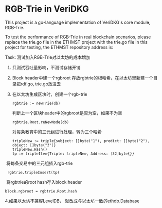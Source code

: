 # RGB-Trie in VeriDKG

This project is a go-language implementation of VeriDKG's core module, RGB-Trie.

To test the performance of RGB-Trie in real blockchain scenarios, please replace the trie.go file in the ETHMST project with the trie.go file in this project for testing, the ETHMST repository address is: [](https://github.com/garlicZhou/ETHMS)

Task: 测试加入RGB-Trie对以太坊的成本增加

1. 只测试吞吐量影响，不测试存储开销

2. Block header中建一个rgbroot 存放rgbtrie的根哈希，在以太坊里新建一个目录把rdf.go, trie.go放进去

3. 在以太坊生成区块时，创建一个rgb-trie

   ```
   rgbtrie := newTrie(db)
   ```

   判断上一个区块header中的rgbroot是否为空，如果不为空

   ```
   rgbtrie.Root.reNewNode(db)
   ```

   对每条教育中的三元组进行处理，转为三个哈希

   ```
   tripleNew := triple{subject: []byte("1"), predict: []byte("2"), object: []byte("3")}
   tripleNew.Hash()
   tp := tripleItem{Triple: tripleNew, Address: [32]byte{}}
   ```

​       将每条交易中的三元组插入rgb-trie

```
 rgbtrie.tripleInsert(tp)
```

​       将rgbtrie的root hash存入block header

```
block.rgbroot = rgbtrie.Root.hash
```

4.如果以太坊不兼容LevelDB， 就改成与以太坊一致的ethdb.Database
